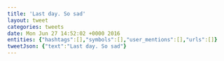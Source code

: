 ```yaml
---
title: 'Last day. So sad'
layout: tweet
categories: tweets
date: Mon Jun 27 14:52:02 +0000 2016
entities: {"hashtags":[],"symbols":[],"user_mentions":[],"urls":[]}
tweetJson: {"text":"Last day. So sad"}
---
```

